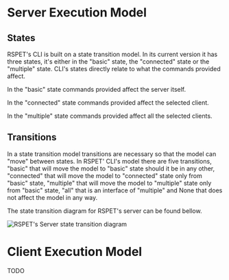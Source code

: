 # Server Execution Model

## States

RSPET's CLI is built on a state transition model. In its current version it has
three states, it's either in the "basic" state, the "connected" state or the
"multiple" state. CLI's states directly relate to what the commands provided
affect.

In the "basic" state commands provided affect the server itself.

In the "connected" state commands provided affect the selected client.

In the "multiple" state commands provided affect all the selected clients.

## Transitions

In a state transition model transitions are necessary so that the model can "move"
between states. In RSPET' CLI's model there are five transitions,  "basic" that
will move the model to "basic" state should it be in any other, "connected" that
will move the model to "connected" state only from "basic" state, "multiple" that
will move the model to "multiple" state only from "basic" state, "all" that is
an interface of "multiple" and None that does not affect the model in any way.

The state transition diagram for RSPET's server can be found bellow.

![RSPET's Server state transition diagram](https://github.com/panagiks/RSPET/blob/Beta/Server/CLI_state_diagram.png?raw=true)

# Client Execution Model

TODO
